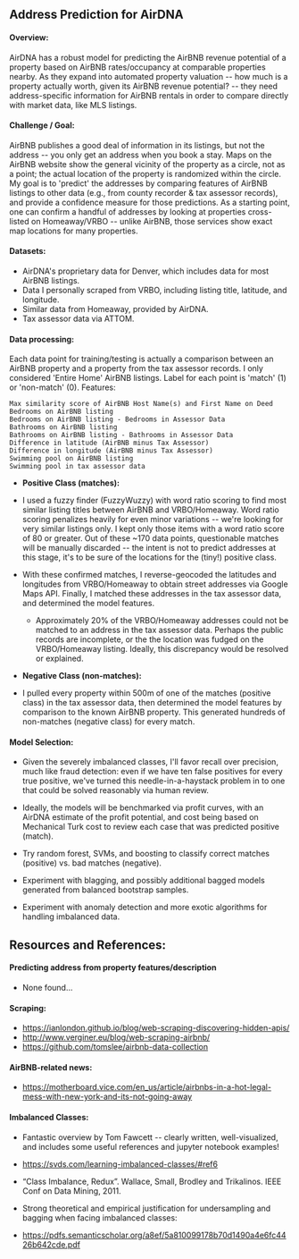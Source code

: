 ## Address Prediction for AirDNA

#### Overview:
AirDNA has a robust model for predicting the AirBNB revenue potential of a property based on AirBNB rates/occupancy at comparable properties nearby.  As they expand into automated property valuation -- how much is a property actually worth, given its AirBNB revenue potential? -- they need address-specific information for AirBNB rentals in order to compare directly with market data, like MLS listings.

#### Challenge / Goal:
AirBNB publishes a good deal of information in its listings, but not the address -- you only get an address when you book a stay.  Maps on the AirBNB website show the general vicinity of the property as a circle, not as a point; the actual location of the property is randomized within the circle.  My goal is to 'predict' the addresses by comparing features of AirBNB listings to other data (e.g., from county recorder & tax assessor records), and provide a confidence measure for those predictions.  As a starting point, one can confirm a handful of addresses by looking at properties cross-listed on Homeaway/VRBO -- unlike AirBNB, those services show exact map locations for many properties.

#### Datasets:
* AirDNA's proprietary data for Denver, which includes data for most AirBNB listings.
* Data I personally scraped from VRBO, including listing title, latitude, and longitude.
* Similar data from Homeaway, provided by AirDNA.
* Tax assessor data via ATTOM.

#### Data processing:
Each data point for training/testing is actually a comparison between an AirBNB property and a property from the tax assessor records.  I only considered 'Entire Home' AirBNB listings.  Label for each point is 'match' (1) or 'non-match' (0).  Features:
```
Max similarity score of AirBNB Host Name(s) and First Name on Deed
Bedrooms on AirBNB listing
Bedrooms on AirBNB listing - Bedrooms in Assessor Data
Bathrooms on AirBNB listing
Bathrooms on AirBNB listing - Bathrooms in Assessor Data
Difference in latitude (AirBNB minus Tax Assessor)
Difference in longitude (AirBNB minus Tax Assessor)
Swimming pool on AirBNB listing
Swimming pool in tax assessor data
```

* **Positive Class (matches):**

 * I used a fuzzy finder (FuzzyWuzzy) with word ratio scoring to find most similar listing titles between AirBNB and VRBO/Homeaway.  Word ratio scoring penalizes heavily for even minor variations -- we're looking for very similar listings only.  I kept only those items with a word ratio score of 80 or greater.  Out of these ~170 data points, questionable matches will be manually discarded -- the intent is not to predict addresses at this stage, it's to be sure of the locations for the (tiny!) positive class.

 * With these confirmed matches, I reverse-geocoded the latitudes and longitudes from VRBO/Homeaway to obtain street addresses via Google Maps API.  Finally, I matched these addresses in the tax assessor data, and determined the model features.

    * Approximately 20% of the VRBO/Homeaway addresses could not be matched to an address in the tax assessor data.  Perhaps the public records are incomplete, or the the location was fudged on the VRBO/Homeaway listing.  Ideally, this discrepancy would be resolved or explained.


* **Negative Class (non-matches):**

 * I pulled every property within 500m of one of the matches (positive class) in the tax assessor data, then determined the model features by comparison to the known AirBNB property.  This generated hundreds of non-matches (negative class) for every match.

#### Model Selection:

* Given the severely imbalanced classes, I'll favor recall over precision, much like fraud detection: even if we have ten false positives for every true positive, we've turned this needle-in-a-haystack problem in to one that could be solved reasonably via human review.

* Ideally, the models will be benchmarked via profit curves, with an AirDNA estimate of the profit potential, and cost being based on Mechanical Turk cost to review each case that was predicted positive (match).

* Try random forest, SVMs, and boosting to classify correct matches (positive) vs. bad matches (negative).

* Experiment with blagging, and possibly additional bagged models generated from balanced bootstrap samples.

* Experiment with anomaly detection and more exotic algorithms for handling imbalanced data.

## Resources and References:

#### Predicting address from property features/description
* None found...

#### Scraping:
* https://ianlondon.github.io/blog/web-scraping-discovering-hidden-apis/
* http://www.verginer.eu/blog/web-scraping-airbnb/
* https://github.com/tomslee/airbnb-data-collection

#### AirBNB-related news:
* https://motherboard.vice.com/en_us/article/airbnbs-in-a-hot-legal-mess-with-new-york-and-its-not-going-away

#### Imbalanced Classes:
* Fantastic overview by Tom Fawcett -- clearly written, well-visualized, and includes some useful references and jupyter notebook examples!
 * https://svds.com/learning-imbalanced-classes/#ref6


* “Class Imbalance, Redux”. Wallace, Small, Brodley and Trikalinos. IEEE Conf on Data Mining, 2011.
 * Strong theoretical and empirical justification for undersampling and bagging when facing imbalanced classes:
 * https://pdfs.semanticscholar.org/a8ef/5a810099178b70d1490a4e6fc4426b642cde.pdf

